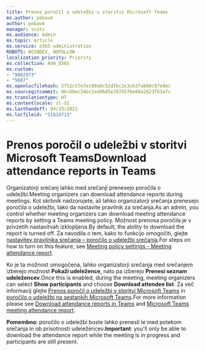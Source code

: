 ```yaml
---
title: Prenos poročil o udeležbi v storitvi Microsoft Teams
ms.author: pebaum
author: pebaum
manager: scotv
ms.audience: Admin
ms.topic: article
ms.service: o365-administration
ROBOTS: NOINDEX, NOFOLLOW
localization_priority: Priority
ms.collection: Adm_O365
ms.custom:
- "9002973"
- "5687"
ms.openlocfilehash: 5f52c57e7ec09a0c52dfbc1e3c63fab80c97e9ec
ms.sourcegitcommit: 8bc60ec34bc1e40685e3976576e04a2623f63a7c
ms.translationtype: HT
ms.contentlocale: sl-SI
ms.lasthandoff: 04/15/2021
ms.locfileid: "51814713"
---
```

# <a name="download-attendance-reports-in-teams"></a><span data-ttu-id="acfac-102">Prenos poročil o udeležbi v storitvi Microsoft Teams</span><span class="sxs-lookup"><span data-stu-id="acfac-102">Download attendance reports in Teams</span></span>

<span data-ttu-id="acfac-103">Organizatorji srečanj lahko med srečanji prenesejo poročila o udeležbi.</span><span class="sxs-lookup"><span data-stu-id="acfac-103">Meeting organizers can download attendance reports during meetings.</span></span> <span data-ttu-id="acfac-104">Kot skrbnik nadzorujete, ali lahko organizatorji srečanja prenesejo poročila o udeležbi, tako da nastavite pravilnik za srečanja.</span><span class="sxs-lookup"><span data-stu-id="acfac-104">As an admin, you control whether meeting organizers can download meeting attendance reports by setting a Teams meeting policy.</span></span> <span data-ttu-id="acfac-105">Možnost prenosa poročila je v privzetih nastavitvah izklopljena.</span><span class="sxs-lookup"><span data-stu-id="acfac-105">By default, the ability to download the report is turned off.</span></span> <span data-ttu-id="acfac-106">Za navodila o tem, kako to funkcijo omogočiti, glejte [nastavitev pravilnika srečanja – poročilo o udeležbi srečanja](https://docs.microsoft.com/microsoftteams/meeting-policies-in-teams#meeting-policy-settings---meeting-attendance-report).</span><span class="sxs-lookup"><span data-stu-id="acfac-106">For steps on how to turn on this feature, see  [Meeting policy settings - Meeting attendance report](https://docs.microsoft.com/microsoftteams/meeting-policies-in-teams#meeting-policy-settings---meeting-attendance-report).</span></span>

<span data-ttu-id="acfac-107">Ko je ta možnost omogočena, lahko organizatorji srečanja med srečanjem izberejo možnost **Pokaži udeležence**, nato pa izberejo  **Prenesi seznam udeležencev**.</span><span class="sxs-lookup"><span data-stu-id="acfac-107">Once this is enabled, during the meeting, meeting organizers can select  **Show participants**  and choose  **Download attendee list**.</span></span> <span data-ttu-id="acfac-108">Za več informacij glejte [Prenos poročil o udeležbi v storitvi Microsoft Teams](https://support.office.com/article/download-attendance-reports-in-teams-ae7cf170-530c-47d3-84c1-3aedac74d310) in [poročilo o udeležbi na sestankih Microsoft Teams](https://docs.microsoft.com/microsoftteams/teams-analytics-and-reports/meeting-attendance-report).</span><span class="sxs-lookup"><span data-stu-id="acfac-108">For more information please see [Download attendance reports in Teams](https://support.office.com/article/download-attendance-reports-in-teams-ae7cf170-530c-47d3-84c1-3aedac74d310) and [Microsoft Teams meeting attendance report](https://docs.microsoft.com/microsoftteams/teams-analytics-and-reports/meeting-attendance-report).</span></span>

<span data-ttu-id="acfac-109">**Pomembno**: poročilo o udeležbi boste lahko prenesli le med potekom srečanja in ob prisotnosti udeležencev.</span><span class="sxs-lookup"><span data-stu-id="acfac-109">**Important**: you'll only be able to download the attendance report while the meeting is in progress and participants are still present.</span></span>